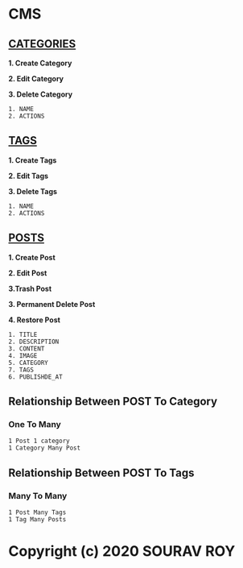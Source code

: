 # CMS #

[CATEGORIES](http://127.0.0.1:8000/categories)
-----------------------------------------------

**1. Create Category**

**2. Edit Category**

**3. Delete Category**

```
1. NAME
2. ACTIONS
```
[TAGS](http://127.0.0.1:8000/tags)
-----------------------------------------------

**1. Create Tags**

**2. Edit Tags**

**3. Delete Tags**

```
1. NAME
2. ACTIONS
```

[POSTS](http://127.0.0.1:8000/posts)
-------------------------------------


**1. Create Post**

**2. Edit Post**

**3.Trash Post**

**3. Permanent Delete Post**

**4. Restore Post**

```
1. TITLE
2. DESCRIPTION
3. CONTENT
4. IMAGE
5. CATEGORY
7. TAGS
6. PUBLISHDE_AT
```

## Relationship Between POST To Category
### One To Many
```
1 Post 1 category
1 Category Many Post
```

## Relationship Between POST To Tags
### Many To Many
```
1 Post Many Tags
1 Tag Many Posts
```
# Copyright (c) 2020 SOURAV ROY #